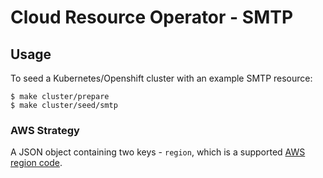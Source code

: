 # Cloud Resource Operator - SMTP 

## Usage
To seed a Kubernetes/Openshift cluster with an example SMTP resource:
```
$ make cluster/prepare 
$ make cluster/seed/smtp
```
### AWS Strategy
A JSON object containing two keys - `region`, which is a supported [AWS region code](https://docs.aws.amazon.com/general/latest/gr/rande.html#ses_region).
